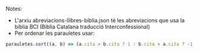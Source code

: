 Notes:

- L'arxiu abreviacions-llibres-biblia.json té les abreviacions que usa la bíblia BCI (Biblia Catalana traducció Interconfessional)
- Per ordenar les parauletes usar:

```js
parauletes.sort((a, b) => (a.cita > b.cita ? 1 : b.cita > a.cita ? -1 : 0));
```
